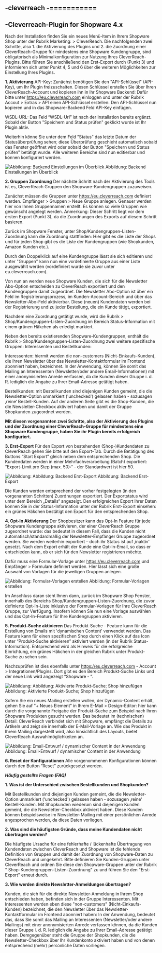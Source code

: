 -cleverreach
-===========
-
-Cleverreach-Plugin for Shopware 4.x
-

Nach der Installation finden Sie ein neues Menü-Item in Ihrem Shopware Shop unter der Rubrik Marketing: > CleverReach. Die nachfolgenden zwei Schritte, also 1. die Aktivierung des Plugins und 2. die Zuordnung einer CleverReach-Gruppe für mindestens eine Shopware Kundengruppe, sind obligatorisch als Minimalkonfiguration zur Nutzung Ihres CleverReach-Plugins. Bitte führen Sie anschließend den Erst-Export durch (Punkt 3) und informieren sich unter Punkt 4, 5 und 6 über die weiteren Möglichkeiten zur Einstellung Ihres Plugins.

**1. Aktivierung** 
API-Key: Zunächst benötigen Sie den "API-Schlüssel" (API-Key), um Ihr Plugin freizuschalten. Diesen Schlüssel erstellen Sie über Ihren CleverReach-Account und kopieren ihn in Ihr Shopware Backend: Dafür bitte unter https://eu.cleverreach.com einloggen und unter der Rubrik Accout > Extras > API einen API-Schlüssel erstellen. Den API-Schlüssel nun kopieren und in das Shopware-Backend Feld API-Key einfügen. 

 WSDL-URL: Das Feld “WSDL-Url” ist nach der Installation bereits ergänzt. Sobald der Button "Speichern und Status prüfen" geklickt wurde ist Ihr Plugin aktiv.

 Weiterhin könne Sie unter dem Feld “Status” das letzte Datum der Statusüberprüfung sehen; diese Überprüfung geschieht automatisch sobald das Fenster geöffnet wird oder sobald der Button "Speichern und Status prüfen" betätigt wurde. Alle weiteren Bereiche sind nun editierbar und können konfiguriert werden. 


![Abbildung: Backend Einstellungen im Überblick](/Frontend/CrswCleverReach/docs/Cleverreach_Backend_Einstellungen.png)
Abbildung: Backend Einstellungen im Überblick

**2. Gruppen Zuordnung**
Der nächste Schritt nach der Aktivierung des Tools ist es, CleverReach Gruppen den Shopware-Kundengruppen zuzuweisen. 

 Zunächst müssen die Gruppen unter https://eu.cleverreach.com definiert werden. Empfänger > Gruppen > Neue Gruppe anlegen. Genauer werden hier von Ihnen Gruppennamen erstellt. Es können so viele Gruppen wie gewünscht angelegt werden. Anmerkung: Dieser Schritt liegt vor dem ersten Export (Punkt 3), da die Zuordnungen des Exports auf diesem Schritt basieren.

 Zurück im Shopware Fenster, unter Shop/Kundengruppen-Listen-Zuordnung kann die Zuordnung stattfinden: Hier gibt es die Liste der Shops und für jeden Shop gibt es die Liste der Kundengruppen (wie Shopkunden, Amazon Kunden etc.).

 Durch den Doppelklick auf eine Kundengruppe lässt sie sich editieren und unter "Gruppen" kann nun eine vordefinierte Gruppe aus einer Liste ausgewählt werden (vordefiniert wurde sie zuvor unter eu.cleverreach.com).

 Von nun an werden neue Shopware Kunden, die sich für die Newsletter Abo-Option entscheiden zu CleverReach exportiert und den Kundengruppen damit zugeordnet. Die Newsletter Abo-Option ist über ein Feld im Registrierungsprozess, im Kunden-Account-Bereich und über das Newsletter-Abo-Feld aktivierbar. Diese (neuen) Kundendaten werden bei der Registrierung und zu jeder Bestellung, die ein Kunde tätigt, exportiert. 

 Nachdem eine Zuordnung getätigt wurde, wird die Rubrik > Shop/Kundengruppen-Listen-Zuordnung im Bereich Status-Information mit einem grünen Häkchen als erledigt markiert.

 Neben den bereits existierenden Shopware-Kundengruppen, enthält die Rubrik > Shop/Kundengruppen-Listen-Zuordnung zwei weitere spezifische Gruppen: Interessenten und Bestellkunden:

 Interessenten: hiermit werden die non-customers (Nicht-Einkaufs-Kunden), die ihren Newsletter über das Newsletter-Kontaktformular im Frontend abonniert haben, bezeichnet. In der Anwendung, können Sie somit das Mailing an Interessenten (Newsletter/oder andere Email-Informationen) mit einer anonymisierten Anrede verfassen, da die Kunden dieser Gruppe i. d. R. lediglich die Angabe zu Ihrer Email-Adresse getätigt haben.

 Bestellkunden: mit Bestellkunden sind diejenigen Kunden gemeint, die die Newsletter-Option unmarkiert ('unchecked') gelassen haben - sozusagen ‚reine‘ Bestell-Kunden. Auf der anderen Seite gibt es die Shop-Kunden, die die Newsletter-Checkbox aktiviert haben und damit der Gruppe Shopkunden zugeordnet werden.

**Mit diesen vorgenannten zwei Schritte, also der Aktivierung des Plugins und der Zuordnung einer CleverReach-Gruppe für mindestens eine Shopware Kundengruppe, haben Sie ihr Plugin bereits erfolgreich konfiguriert.**

**3. Erst-Export**
Für den Export von bestehenden (Shop-)Kundendaten zu CleverReach gehen Sie bitte auf den Export-Tab. Durch die Betätigung des Buttons “Start Export” gleich neben dem entsprechenden Shop. Die Kundendaten werden in einer Mehrfachverarbeitung (Batch) exportiert: “Export-Limit pro Step (max. 50):“ -  der Standardwert ist hier 50.


![Abbildung: Abbildung: Backend Erst-Export](/Frontend/CrswCleverReach/docs/Cleverreach_Backend_Erst_Export.png)
Abbildung: Backend Erst-Export

Die Kunden werden entsprechend der vorher festgelegten (in den vorgenannten Schritten) Zuordnungen exportiert. Der Exportstatus wird unter dem Bereich „Details“ angezeigt. Den erfolgreichen Export Ihrer Daten können Sie in der Status-Information unter der Rubrik Erst-Export einsehen: ein grünes Häkchen bestätigt den Export für den entsprechenden Shop.

**4. Opt-In Aktivierung**
Der Shopbesitzer kann das Opt-In Feature für jede Shopware Kundengruppe aktivieren, der einer CleverReach Gruppe zugeordnet wurde: das bedeutet in diesem Fall, dass die Kunden nicht automatisch/standardmäßig der Newsletter-Empfänger Gruppe zugeordnet werden. Sie werden weiterhin exportiert – doch ihr Status ist auf ‚inaktiv‘ gesetzt. Nach dem Export erhält der Kunde eine Opt-In-Email, so dass er entschieden kann, ob er sich für den Newsletter registrieren möchte.

 Dafür muss eine Formular-Vorlage unter https://eu.cleverreach.com  und Empfänger > Formulare definiert werden. Hier lässt sich eine große Auswahl von Vorlagen für die jeweiligen Gruppen anlegen.

![Abbildung: Formular-Vorlagen erstellen](/Frontend/CrswCleverReach/docs/Cleverreach_Formular_erstellen.png)
Abbildung: Formular-Vorlagen erstellen

 Im Anschluss daran steht Ihnen dann, zurück im Shopware Shop Fenster, innerhalb des Bereichs Shop/Kundengruppen-Listen-Zuordnung, die zuvor definierte Opt-In-Liste inklusive der Formular-Vorlagen für Ihre CleverReach Gruppe, zur Verfügung. Insofern können Sie nun eine Vorlage auswählen und das Opt-In-Feature für Ihre Kundengruppen aktivieren.

**5. Produkt-Suche aktivieren** 
Das Produkt-Suche - Feature kann für die Erstellung von Emails mit 'dynamischen Content' verwendet werden. Das Feature kann für einen spezifischen Shop durch einen Klick auf das Icon unter “Produkt-Suche aktivieren” aktiviert werden (in der Rubrik Status-Information).  Entsprechend wird als Hinweis für die erfolgreiche Einrichtung, ein grünes Häkchen in der gleichen Rubrik unter Produkt-Suche zu sehen sein.

 Nachzuprüfen ist dies ebenfalls unter https://eu.cleverreach.com - Account > Integrationen/Plugins. Dort gibt es den Bereich Produkt-Suche Links und der neue Link wird angezeigt “Shopware - <Name des Shops>”. 


![Abbildung: Abbildung: Aktivierte Produkt-Suche; Shop hinzufügen](/Frontend/CrswCleverReach/docs/Cleverreach_Produkt_Suche.png)
Abbildung: Aktivierte Produkt-Suche; Shop hinzufügen

Sofern Sie ein neues Mailing erstellen wollen, der Dynamic-Content erhält, gehen Sie auf "+ Neues Element" in Ihrem E-Mail > Design-Editor: hier kann durch die vorgenannte Freigabe der Produkt-Suche zum Beispiel nach Ihren Shopware Produkten  gesucht werden. Das bedeutet im (technischen) Detail: CleverReach verbindet sich mit Shopware, empfängt die Details zu Artikeln und zeigt sie innerhalb der E-Mail-Vorlage an. Wie das Produkt in Ihrem Mailing dargestellt wird, also hinsichtlich des Layouts, bietet CleverReach Auswahlmöglichkeiten an. 


![Abbildung: Email-Entwurf / dynamischer Content in der Anwendung](/Frontend/CrswCleverReach/docs/Cleverreach_Email_Entwurf.png)
Abbildung: Email-Entwurf / dynamischer Content in der Anwendung

**6. Reset der Konfigurationen**
Alle vorgenommenen Konfigurationen können durch den Button “Reset” zurückgesetzt werden.





***Häufig gestellte Fragen (FAQ)***

**1. Was ist der Unterschied zwischen Bestellkunden und Shopkunden?**

Mit Bestellkunden sind diejenigen Kunden gemeint, die die Newsletter-Option unmarkiert ('unchecked') gelassen haben - sozusagen ‚reine‘ Bestell-Kunden. 
Mit Shopkunden wiederum sind diejenigen Kunden gemeint, die die Newsletter-Checkbox aktiviert haben. Diese Kunden können beispielsweise im Newsletter-Mailing mit einer persönlichen Anrede angesprochen werden, da diese Daten vorliegen.


**2. Was sind die häufigsten Gründe, dass meine Kundendaten nicht übertragen werden?**

Die häufigste Ursache für eine fehlerhafte / lückenhafte Übertragung von Kundendaten zwischen CleverReach und Shopware ist die fehlende Definition von Gruppen und damit der Zuordnung von Shopware-Daten zu CleverReach und umgekehrt. 
Bitte definieren Sie Kunden-Gruppen unter CleverReach und ordnen Sie diese den Shopware-Gruppen unter der Rubrik " Shop-Kundengruppen-Listen-Zuordnung" zu und führen Sie den "Erst-Export" erneut durch.


**3. Wie werden direkte Newsletter-Anmeldungen übertragen?**

Kunden, die sich für die direkte Newsletter-Anmeldung in Ihrem Shop entschieden haben, befinden sich in der Gruppe Interessenten.
Mit Interessenten werden eben diese "non-customers" (Nicht-Einkaufs-Kunden) bezeichnet, die den Newsletter über das Newsletter-Kontaktformular im Frontend abonniert haben: In der Anwendung, bedeutet das, dass Sie somit das Mailing an Interessenten (Newsletter/oder andere Mailings) mit einer anonymisierten Anrede verfassen können, da die Kunden dieser Gruppe i. d. R. lediglich die Angabe zu Ihrer Email-Adresse getätigt haben. Demgegenüber steht die Gruppe der Shopkunden, die die Newsletter-Checkbox über Ihr Kundenkonto aktiviert haben und von denen entsprechend (mehr) persönliche Daten vorliegen.